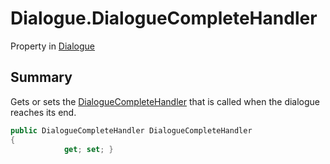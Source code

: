 # Dialogue.DialogueCompleteHandler

Property in [Dialogue](/api/csharp/yarn.dialogue.md)

## Summary


Gets or sets the  <a href="yarn.dialoguecompletehandler.md">DialogueCompleteHandler</a>  that is
called when the dialogue reaches its end.


```csharp
public DialogueCompleteHandler DialogueCompleteHandler
{
            get; set; }
```

